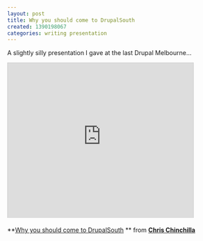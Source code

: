```yaml
---
layout: post
title: Why you should come to DrupalSouth
created: 1390198067
categories: writing presentation
---
```


A slightly silly presentation I gave at the last Drupal Melbourne...

<iframe allowfullscreen="" frameborder="0" height="356" marginheight="0" marginwidth="0" scrolling="no" src="http://www.slideshare.net/slideshow/embed_code/30199478" style="border:1px solid #CCC;border-width:1px 1px 0;margin-bottom:5px" width="427"></iframe><div style="margin-bottom:5px">

**<a href="https://www.slideshare.net/chrischinchilla/why-you-should-come-to-drupalsouth" target="_blank" title="Why you should come to DrupalSouth">Why you should come to DrupalSouth</a> ** from **<a href="http://www.slideshare.net/chrischinchilla" target="_blank">Chris Chinchilla</a>**</div>

